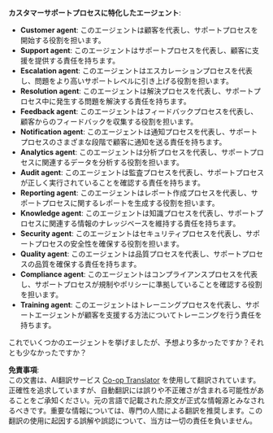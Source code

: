 <!--
CO_OP_TRANSLATOR_METADATA:
{
  "original_hash": "d38387460faaff27512a6b8c91ba9737",
  "translation_date": "2025-03-28T12:30:24+00:00",
  "source_file": "08-multi-agent\\solution\\solution.md",
  "language_code": "ja"
}
-->
**カスタマーサポートプロセスに特化したエージェント**:

- **Customer agent**: このエージェントは顧客を代表し、サポートプロセスを開始する役割を担います。
- **Support agent**: このエージェントはサポートプロセスを代表し、顧客に支援を提供する責任を持ちます。
- **Escalation agent**: このエージェントはエスカレーションプロセスを代表し、問題をより高いサポートレベルに引き上げる役割を担います。
- **Resolution agent**: このエージェントは解決プロセスを代表し、サポートプロセス中に発生する問題を解決する責任を持ちます。
- **Feedback agent**: このエージェントはフィードバックプロセスを代表し、顧客からのフィードバックを収集する役割を担います。
- **Notification agent**: このエージェントは通知プロセスを代表し、サポートプロセスのさまざまな段階で顧客に通知を送る責任を持ちます。
- **Analytics agent**: このエージェントは分析プロセスを代表し、サポートプロセスに関連するデータを分析する役割を担います。
- **Audit agent**: このエージェントは監査プロセスを代表し、サポートプロセスが正しく実行されていることを確認する責任を持ちます。
- **Reporting agent**: このエージェントはレポート作成プロセスを代表し、サポートプロセスに関するレポートを生成する役割を担います。
- **Knowledge agent**: このエージェントは知識プロセスを代表し、サポートプロセスに関連する情報のナレッジベースを維持する責任を持ちます。
- **Security agent**: このエージェントはセキュリティプロセスを代表し、サポートプロセスの安全性を確保する役割を担います。
- **Quality agent**: このエージェントは品質プロセスを代表し、サポートプロセスの品質を確保する責任を持ちます。
- **Compliance agent**: このエージェントはコンプライアンスプロセスを代表し、サポートプロセスが規制やポリシーに準拠していることを確認する役割を担います。
- **Training agent**: このエージェントはトレーニングプロセスを代表し、サポートエージェントが顧客を支援する方法についてトレーニングを行う責任を持ちます。

これでいくつかのエージェントを挙げましたが、予想より多かったですか？それとも少なかったですか？

**免責事項**:  
この文書は、AI翻訳サービス [Co-op Translator](https://github.com/Azure/co-op-translator) を使用して翻訳されています。正確性を追求していますが、自動翻訳には誤りや不正確さが含まれる可能性があることをご承知ください。元の言語で記載された原文が正式な情報源とみなされるべきです。重要な情報については、専門の人間による翻訳を推奨します。この翻訳の使用に起因する誤解や誤認について、当方は一切の責任を負いません。
